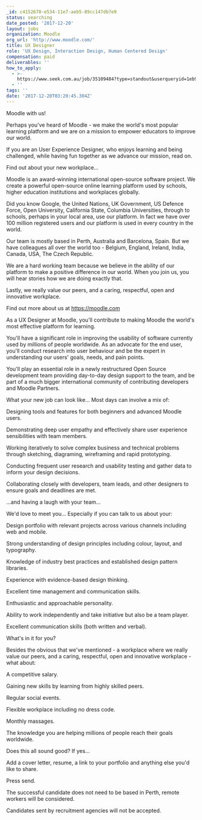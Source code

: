 ```yaml
---
_id: c4152670-e534-11e7-aeb5-89cc147db7e9
status: searching
date_posted: '2017-12-20'
layout: jobs
organization: Moodle
org_url: 'http://www.moodle.com/'
title: UX Designer
role: 'UX Design, Interaction Design, Human Centered Design'
compensation: paid
deliverables: ''
how_to_apply:
  - >-
    https://www.seek.com.au/job/35109484?type=standout&userqueryid=1eb9fb9463131a7e5cbfc77ee52a16e4-9673835
  - ''
tags: ''
date: '2017-12-20T03:20:45.304Z'
---
```

Moodle with us!

Perhaps you've heard of Moodle - we make the world's most popular learning platform and we are on a mission to empower educators to improve our world.

If you are an User Experience Designer, who enjoys learning and being challenged, while having fun together as we advance our mission, read on.

Find out about your new workplace...  

Moodle is an award-winning international open-source software project. We create a powerful open-source online learning platform used by schools, higher education institutions and workplaces globally.

Did you know Google, the United Nations, UK Government, US Defence Force, Open University, California State, Columbia Universities, through to schools, perhaps in your local area, use our platform. In fact we have over 100 million registered users and our platform is used in every country in the world.

Our team is mostly based in Perth, Australia and Barcelona, Spain.  But we have colleagues all over the world too - Belgium, England, Ireland, India, Canada, USA, The Czech Republic.

We are a hard working team because we believe in the ability of our platform to make a positive difference in our world.  When you join us, you will hear stories how we are doing exactly that.

Lastly, we really value our peers, and a caring, respectful, open and innovative workplace.

Find out more about us at https://moodle.com

As a UX Designer at Moodle, you'll contribute to making Moodle the world's most effective platform for learning.

You'll have a significant role in improving the usability of software currently used by millions of people worldwide. As an advocate for the end user, you'll conduct research into user behaviour and be the expert in understanding our users' goals, needs, and pain points.

You'll play an essential role in a newly restructured Open Source development team providing day-to-day design support to the team, and be part of a much bigger international community of contributing developers and Moodle Partners.

What your new job can look like… Most days can involve a mix of:

Designing tools and features for both beginners and advanced Moodle users.

Demonstrating deep user empathy and effectively share user experience sensibilities with team members.

Working iteratively to solve complex business and technical problems through sketching, diagraming, wireframing and rapid prototyping.

Conducting frequent user research and usability testing and gather data to inform your design decisions.

Collaborating closely with developers, team leads, and other designers to ensure goals and deadlines are met.

...and having a laugh with your team...

We'd love to meet you… Especially if you can talk to us about your:

Design portfolio with relevant projects across various channels including web and mobile.

Strong understanding of design principles including colour, layout, and typography.

Knowledge of industry best practices and established design pattern libraries.

Experience with evidence-based design thinking.

Excellent time management and communication skills.

Enthusiastic and approachable personality.

Ability to work independently and take initiative but also be a team player.

Excellent communication skills (both written and verbal).

What's in it for you?

Besides the obvious that we've mentioned - a workplace where we really value our peers, and a caring, respectful, open and innovative workplace - what about:

A competitive salary.

Gaining new skills by learning from highly skilled peers.

Regular social events.

Flexible workplace including no dress code.

Monthly massages.

The knowledge you are helping millions of people reach their goals worldwide.

Does this all sound good? If yes…

Add a cover letter, resume, a link to your portfolio and anything else you'd like to share.

Press send.

The successful candidate does not need to be based in Perth, remote workers will be considered.

Candidates sent by recruitment agencies will not be accepted.

